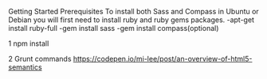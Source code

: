 Getting Started
  Prerequisites
  To install both Sass and Compass in Ubuntu or Debian you will first need to install ruby and ruby gems packages.
	-apt-get install ruby-full
	-gem install sass
	-gem install compass(optional) 

1 npm install

2 Grunt commands
https://codepen.io/mi-lee/post/an-overview-of-html5-semantics
